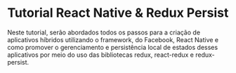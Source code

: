 # Tutorial React Native & Redux Persist

Neste tutorial, serão abordados todos os passos para a criação de aplicativos híbridos utilizando o framework, do Facebook, React Native e como promover o gerenciamento e persistência local de estados desses aplicativos por meio do uso das bibliotecas redux, react-redux e redux-persist.
